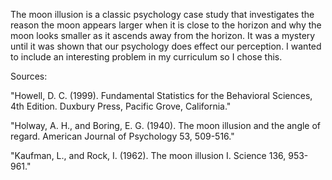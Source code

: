 The moon illusion is a classic psychology case study that investigates the reason the moon appears larger when it is close to the horizon and 
why the moon looks smaller as it ascends away from the horizon. It was a mystery until it was shown that our psychology does effect our perception. I wanted to include an interesting problem in my curriculum so I chose this. 

Sources:     

"Howell, D. C. (1999). Fundamental Statistics for the Behavioral Sciences, 4th Edition. Duxbury Press, Pacific Grove, California."

"Holway, A. H., and Boring, E. G. (1940). The moon illusion and the angle of regard. American Journal of Psychology 53, 509-516."

"Kaufman, L., and Rock, I. (1962). The moon illusion I.  Science 136, 953-961."
